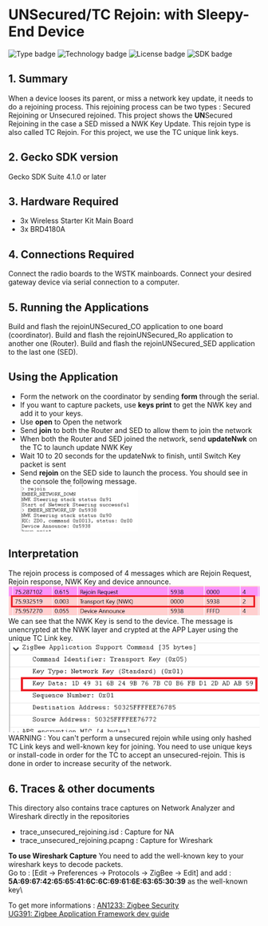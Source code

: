 # UNSecured/TC Rejoin:  with Sleepy-End Device
![Type badge](https://img.shields.io/badge/Type-Virtual%20application-green)
![Technology badge](https://img.shields.io/badge/Technology-Zigbee-green)
![License badge](https://img.shields.io/badge/License-Zlib-green)
![SDK badge](https://img.shields.io/badge/SDK-v4.1.0-green)

## 1. Summary
When a device looses its parent, or miss a network key update, it needs to do a rejoining process. This rejoining process can be two types : Secured Rejoining or Unsecured rejoined.
This project shows the **UN**Secured Rejoining in the case a SED missed a NWK Key Update.
This rejoin type is also called TC Rejoin.
For this project, we use the TC unique link keys.

## 2. Gecko SDK version
Gecko SDK Suite 4.1.0 or later
## 3. Hardware Required
* 3x Wireless Starter Kit Main Board 
* 3x BRD4180A
## 4. Connections Required
Connect the radio boards to the WSTK mainboards. Connect your desired gateway device via serial connection to a computer. 

## 5. Running the Applications
Build and flash the rejoinUNSecured_CO application to one board (coordinator).
Build and flash the rejoinUNSecured_Ro application to another one (Router).
Build and flash the rejoinUNSecured_SED application to the last one (SED).

## Using the Application
* Form the network on the coordinator by sending **form** through the serial.
* If you want to capture packets, use **keys print** to get the NWK key and add it to your keys.
* Use **open** to Open the network
* Send **join** to both the Router and SED to allow them to join the network
* When both the Router and SED joined the network, send **updateNwk** on the TC to launch update NWK Key
* Wait 10 to 20 seconds for the updateNwk to finish, until Switch Key packet is sent
* Send **rejoin** on the SED side to launch the process. You should see in the console the following message.\
![alt text](doc/networkRejoinConsole.PNG "Unsecured Rejoin successful output")
## Interpretation
The rejoin process is composed of 4 messages which are Rejoin Request, Rejoin response, NWK Key and device announce.\
![alt text](doc/unsecuredTraceRejoin.PNG "Unsecured Rejoin Capture")\
We can see that the NWK Key is send to the device. The message is unencrypted at the NWK layer and
crypted at the APP Layer using the unique TC Link key.\
![alt text](doc/nwkKeySend.PNG "Network Key Exchange")\
WARNING : You can't perform a unsecured rejoin while using only hashed TC Link keys and well-known key for joining. You need to use unique keys or install-code in order for the TC to accept an 
unsecured-rejoin. This is done in order to increase security of the network.

## 6. Traces & other documents
This directory also contains trace captures on Network Analyzer and Wireshark directly in the repositories
* trace_unsecured_rejoining.isd : Capture for NA
* trace_unsecured_rejoining.pcapng : Capture for Wireshark   

**To use Wireshark Capture**
You need to add the well-known key to your wireshark keys to decode packets.\
Go to : [Edit -> Preferences -> Protocols -> ZigBee -> Edit] and add :
**5A:69:67:42:65:65:41:6C:6C:69:61:6E:63:65:30:39** as the well-known key\

To get more informations : [AN1233: Zigbee Security](https://www.silabs.com/documents/public/application-notes/an1233-zigbee-security.pdf)\
[UG391: Zigbee Application Framework dev guide](https://www.silabs.com/documents/public/user-guides/ug391-zigbee-app-framework-dev-guide.pdf)
